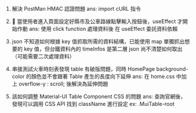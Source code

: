 1. 解決 PostMan HMAC 認證問題
   ans: import cURL 指令

2.  當使用者進入頁面設定好縣市及公車路線點擊輸入按鈕後，useEffect 才開始作動
   ans: 使用 click function 處理資料後 在 useEffect 委託資料依賴

3. json 不知道如何根據 key 值抓取所需的資料結構，已能使用 map 單獨抓出想要的 key 值，但台鐵資料內的 timeInfos 是第二層 json 尚不清楚如何取出（可能需要二次處理資料）

4. 串接測試火車時刻表發現 table 有破版問題，同時 HomePage background-color 的顏色並不會跟著 Table 產生的長度向下延伸
   ans: 在 home.css 中加上 overflow-y : scroll; 後解決為延伸問題

5. 該如何調整 Material-UI Table Component CSS 的問題
   ans: 查詢官網後，發現可以調用 CSS API 找到 className 進行設定 ex: .MuiTable-root
